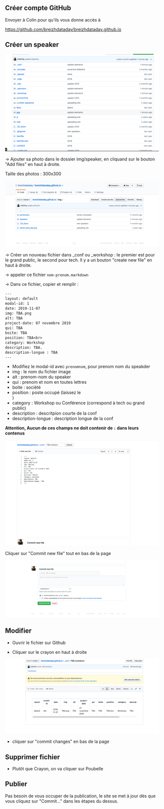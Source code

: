 ## Créer compte GitHub

Envoyer à Colin pour qu'ils vous donne accès à 

https://github.com/breizhdataday/breizhdataday.github.io

## Créer un speaker 

![](readmefig/repo.png)

-> Ajouter sa photo dans le dossier img/speaker, en cliquand sur le bouton "Add files" en haut à droite. 

Taille des photos : 300x300

![](readmefig/img.png)

-> Créer un nouveau fichier dans _conf ou _workshop : le premier est pour le grand public, le second pour tech. Il y a un bouton "create new file" en haut à droite.

-> appeler ce fichier `nom-prenom.markdown`

-> Dans ce fichier, copier et remplir : 

```
---
layout: default
modal-id: 1
date: 2019-11-07
img: TBA.png
alt: TBA
project-date: 07 novembre 2019
qui: TBA
boite: TBA
position: TBA<br>
category: Workshop
description: TBA.
description-longue : TBA
---
```

+ Modifiez le modal-id avec `prenomnom`, pour prenom nom du speakder
+ img : le nom du fichier image
+ alt : prenom-nom du speaker
+ qui : prenom et nom en toutes lettres
+ boite : société 
+ position : poste occupé (laissez le <br>)
+ category : Workshop ou Conférence (correspond à tech ou grand public)
+ description : descritpion courte de la conf
+ description-longue : description longue de la conf 

__Attention, Aucun de ces champs ne doit contenir de `:` dans leurs contenus__

![](readmefig/remplir.png)
 
Cliquer sur "Commit new file" tout en bas de la page

![](readmefig/commit.png)

## Modifier 

+ Ouvrir le fichier sur Github

+ Cliquer sur le crayon en haut à droite 

![](readmefig/crayon.png)

+ cliquer sur "commit changes" en bas de la page

## Supprimer fichier 

+ Plutôt que Crayon, on va cliquer sur Poubelle

## Publier

Pas besoin de vous occuper de la publication, le site se met à jour dès que vous cliquez sur "Commit..."  dans les étapes du dessus.